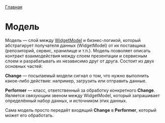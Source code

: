 [Главная](../main.md)

Модель
===========

Модель — слой между [WidgetModel](../ui/widget_model.md) и бизнес-логикой, который абстрагирует
получателя данных (WidgetModel) от их поставщика (репозиторий, сервис, хранилище и т.п.). Модель
позволяет описать контракт взаимодействия между слоем презентации и сервисным слоем
и разрабатывать их независимо друг от друга. Состоит из двух основных частей:

**Change** — посылаемый модели сигнал о том, что нужно выполнить какое-либо
действие: например, загрузить или отправить данные.

**Performer** — класс, ответственный за обработку конкретного **Change**. Является
связующим звеном между WidgetModel, который запрашивает определённый набор данных, и источником этих данных.

Сама модель просто передаёт входящий **Change** в **Performer**, который может его обработать.